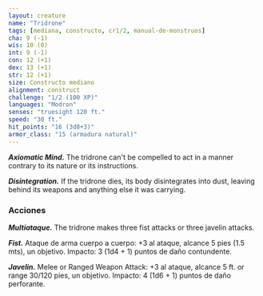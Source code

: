 ```yaml
---
layout: creature
name: "Tridrone"
tags: [mediana, constructo, cr1/2, manual-de-monstruos]
cha: 9 (-1)
wis: 10 (0)
int: 9 (-1)
con: 12 (+1)
dex: 13 (+1)
str: 12 (+1)
size: Constructo mediano
alignment: construct
challenge: "1/2 (100 XP)"
languages: "Modron"
senses: "truesight 120 ft."
speed: "30 ft."
hit_points: "16 (3d8+3)"
armor_class: "15 (armadura natural)"
---
```


***Axiomatic Mind.*** The tridrone can't be compelled to act in a manner contrary to its nature or its instructions.

***Disintegration.*** If the tridrone dies, its body disintegrates into dust, leaving behind its weapons and anything else it was carrying.

### Acciones

***Multiataque.*** The tridrone makes three fist attacks or three javelin attacks.

***Fist.*** Ataque de arma cuerpo a cuerpo: +3 al ataque, alcance 5 pies (1.5 mts), un objetivo. Impacto: 3 (1d4 + 1) puntos de daño contundente.

***Javelin.*** Melee or Ranged Weapon Attack: +3 al ataque, alcance 5 ft. or range 30/120 pies, un objetivo. Impacto: 4 (1d6 + 1) puntos de daño perforante.